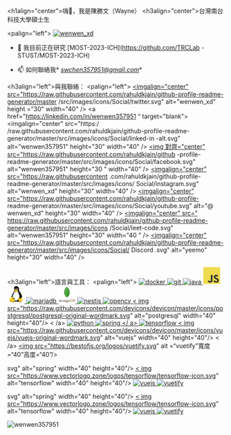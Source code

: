 <h1align="center">嗨👋，我是陳勝文（Wayne）</h1>
<h3align="center">台灣南台科技大學碩士生</h3>

<palign="left"> <a href=" https://twitter.com/wenwen_xd" target="blank"><img src="https://img.shields.io/twitter/follow/wenwen_xd? logo=twitter&style=for-the-badge" alt=" wenwen_xd" /></a> </p>

- 🔭 我目前正在研究 [MOST-2023-ICH](https://github.com/TRCLab -STUST/MOST-2023-ICH)

- 📫 如何聯絡我* *swchen357951@gmail.com**

<h3align="left">與我聯絡：</h3>
<palign="left">
<a href="https://twitter.com/wenwen_xd" target="blank" ><imgalign="center" src="https://raw.githubusercontent.com/rahuldkjain/github-profile-readme-generator/master /src/images/icons/Social/twitter.svg" alt="wenwen_xd" height ="30" width="40" /></a>
<a href="https://linkedin.com/in/wenwen357951 “ target="blank"><imgalign="center" src="https:/ /raw.githubusercontent.com/rahuldkjain/github-profile-readme-generator/master/src/images/icons/Social/linked-in -alt.svg" alt="wenwen357951" height="30" width="40" /></a>
<a href="https://fb.com/wenwen357951" target="blank"><img 對齊="center" src="https://raw.githubusercontent.com/rahuldkjain/github -profile-readme-generator/master/src/images/icons/Social/facebook.svg" alt="wenwen357951" height="30 " width="40" /></a>
<a href="https:/ /instagram.com/wenwen_xd" target="blank"><imgalign="center" src="https://raw.githubusercontent .com/rahuldkjain/github-profile-readme-generator/master/src/images/icons/ Social/instagram.svg" alt="wenwen_xd" height="30" width="40" /></a>
<a href="https://www.youtube.com/c/@wenwen_xd" target=" blank"><imgalign="center" src="https://raw.githubusercontent.com/rahuldkjain/github-profile- readme-generator/master/src/images/icons/Social/youtube.svg" alt="@ wenwen_xd" height="30" width="40" /></a>
<a href="https://www .leetcode.com/wenwen357951" target="blank"><imgalign="center" src=" https://raw.githubusercontent.com/rahuldkjain/github-profile-readme-generator/master/src/images/icons /Social/leet-code.svg" alt="wenwen357951" height="30" width="40 " /></a>
<a href="https://discord.gg/yeemo" target="blank"><imgalign="center" src="https://raw.githubusercontent.com/rahuldkjain/github-profile-readme-generator/master/src/images/icons/Social/ Discord .svg" alt="yeemo" height="30" width="40" /></a>
</p>

<h3align="left">語言與工具：</h3>
<palign="left"> <a href="https://www.docker.com/" target="_blank" rel="noreferrer"> <img src="https://raw.githubusercontent.com/ devicons /devicon/master/icons/docker/docker-original-wordmark.svg" alt="docker" width="40" height="40"/> </a> <a href="https://git- scm .com/" target="_blank" rel="noreferrer"> <img src="https://www.vectorlogo.zone/logos/git-scm/git-scm-icon.svg" alt="git" width ="40" height="40"/> </a> <a href="https://www.java.com" target="_blank" rel="noreferrer"> <img src="https:// /raw.githubusercontent.com/devicons/devicon/master/icons/java/java-original.svg" alt="java" width="40" height="40"/> </a> <a href="https ://developer.mozilla.org/en-US/docs/Web/JavaScript" target="_blank" rel="noreferrer"> <img src="https://raw.githubusercontent.com/devicons/devicon/master /icons/javascript/javascript-original.svg" alt="javascript" width="40" height="40"/> </a> <a href="https://www.linux.org/" target= "_blank" rel="noreferrer"> <img src="https://raw.githubusercontent.com/devicons/devicon/master/icons/linux/linux-original.svg" alt="linux" width="40" height="40"/> </a> <a href="https://mariadb.org/" target="_blank" rel="noreferrer"> <img src="https://www.vectorlogo.zone /logos/mariadb/mariadb-icon.svg" alt="mariadb" width="40" height="40"/> </a> <a href="https://www.mongodb.com/" target= "_blank" rel="noreferrer"> <img src="https://raw.githubusercontent.com/devicons/devicon/master/icons/mongodb/mongodb-original-wordmark.svg" alt="mongodb" width=" 40" height="40"/> </a> <a href="https://nestjs.com/" target="_blank" rel="noreferrer"> <img src="https://raw.githubusercontent .com/devicons/devicon/master/icons/nestjs/nestjs-plain.svg" alt="nestjs" width="40" height="40"/> </a> <a href="https://opencv .org/" target="_blank" rel="noreferrer"> <img src="https://www.vectorlogo.zone/logos/opencv/opencv-icon.svg" alt="opencv" width="40" height="40"/> </a> <a href="https://www.postgresql.org" target="_blank" rel="noreferrer"> < img src="https://raw.githubusercontent.com/devicons/devicon/master/icons/postgresql/postgresql-original-wordmark.svg" alt="postgresql" width="40" height="40"/> < /a> <a href="https://www.python.org" target="_blank" rel="noreferrer"> <img src="https://raw.githubusercontent.com/devicons/devicon/master/ icon/python/python-original.svg" alt="python" width="40" height="40"/> </a> <a href="https://spring.io/" target="_blank" rel="noreferrer"> <img src="https://www.vectorlogo.zone/logos/springio/springio-icon.svg" alt="spring" width="40" height="40"/> </ a> <a href="https://www.tensorflow.org" target="_blank" rel="noreferrer"> <img src="https://www.vectorlogo.zone/logos/tensorflow/tensorflow-icon .svg" alt="tensorflow" width="40" height="40"/> </a> <a href="https://vuejs.org/" target="_blank" rel="noreferrer"> < img src="https://raw.githubusercontent.com/devicons/devicon/master/icons/vuejs/vuejs-original-wordmark.svg" alt="vuejs" width="40" height="40"/> < /a> <a href="https://vuetifyjs.com/en/" target="_blank" rel="noreferrer"> <img src="https://bestofjs.org/logos/vuetify.svg" alt =“vuetify”寬度=“40”高度=“40”/> </a> </p>svg" alt="spring" width="40" height="40"/> </a> <a href="https://www.tensorflow.org" target="_blank" rel="noreferrer"> < img src="https://www.vectorlogo.zone/logos/tensorflow/tensorflow-icon.svg" alt="tensorflow" width="40" height="40"/> </a> <a href=" https://vuejs.org/" target="_blank" rel="noreferrer"> <img src="https://raw.githubusercontent.com/devicons/devicon/master/icons/vuejs/vuejs-original-wordmark .svg" alt="vuejs" width="40" height="40"/> </a> <a href="https://vuetifyjs.com/en/" target="_blank" rel="noreferrer" > <img src="https://bestofjs.org/logos/vuetify.svg" alt="vuetify" width="40" height="40"/> </a> </p>svg" alt="spring" width="40" height="40"/> </a> <a href="https://www.tensorflow.org" target="_blank" rel="noreferrer"> < img src="https://www.vectorlogo.zone/logos/tensorflow/tensorflow-icon.svg" alt="tensorflow" width="40" height="40"/> </a> <a href=" https://vuejs.org/" target="_blank" rel="noreferrer"> <img src="https://raw.githubusercontent.com/devicons/devicon/master/icons/vuejs/vuejs-original-wordmark .svg" alt="vuejs" width="40" height="40"/> </a> <a href="https://vuetifyjs.com/en/" target="_blank" rel="noreferrer" > <img src="https://bestofjs.org/logos/vuetify.svg" alt="vuetify" width="40" height="40"/> </a> </p>

<p><img align="left" src="https://github-readme-stats.vercel.app/api/top-langs?username=wenwen357951&show_icons=true&locale=en&layout=compact" alt="wenwen357951" /> </p>

<p><imgalign="center"src="https://github-readme-stats.vercel.app/api?username=wenwen357951&show_icons=true&locale=en" alt="wenwen357951"/> </p >

<p><imgalign="center" src="https://github-readme-streak-stats.herokuapp.com/?user=wenwen357951&" alt="wenwen357951" /></p>

